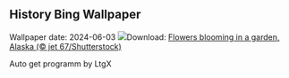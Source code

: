 ## History Bing Wallpaper
Wallpaper date: 2024-06-03
![](https://www.bing.com/th?id=OHR.GardenWeek_EN-US6333815527_UHD.jpg&w=1000)Download: [Flowers blooming in a garden, Alaska (© jet 67/Shutterstock)](https://www.bing.com/th?id=OHR.GardenWeek_EN-US6333815527_UHD.jpg)

Auto get programm by LtgX
